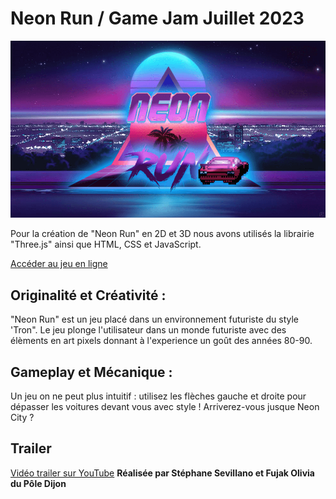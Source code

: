 # Neon Run / Game Jam Juillet 2023

![alt text](/assets/background/background/introReadMe.png)

Pour la création de "Neon Run" en 2D et 3D nous avons utilisés la librairie "Three.js" ainsi que HTML, CSS et JavaScript. 

[Accéder au jeu en ligne](https://neon-run.vercel.app)

## Originalité et Créativité : 
"Neon Run" est un jeu placé dans un environnement futuriste du style 'Tron".
Le jeu plonge l'utilisateur dans un monde futuriste avec des élèments en art pixels donnant à l'experience un goût des années 80-90.

## Gameplay et Mécanique :
Un jeu on ne peut plus intuitif : utilisez les flèches gauche et droite pour dépasser les voitures devant vous avec style ! Arriverez-vous jusque Neon City ?

## Trailer
[Vidéo trailer sur YouTube](https://youtu.be/fuy-_deSY84)
**Réalisée par Stéphane Sevillano et Fujak Olivia du Pôle Dijon**
